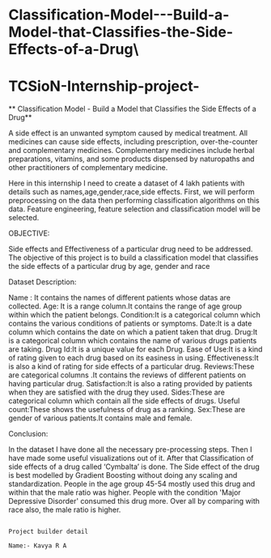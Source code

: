 # Classification-Model---Build-a-Model-that-Classifies-the-Side-Effects-of-a-Drug\

# TCSioN-Internship-project-
** Classification Model - Build a Model that Classifies the Side Effects of a Drug**
 
 A side effect is an unwanted symptom caused by medical treatment. All medicines can cause side effects, including prescription, over-the-counter and complementary medicines. Complementary medicines include herbal preparations, vitamins, and some products dispensed by naturopaths and other practitioners of complementary medicine. 

Here in this internship I need to create a dataset of 4 lakh patients with details such as names,age,gender,race,side effects. First, we will perform preprocessing on the data then performing classification algorithms on this data. Feature engineering, feature selection and classification model will be selected.

OBJECTIVE:

Side effects and Effectiveness of a particular drug need to be addressed. The objective of this project is to build a classification model that classifies the side effects of a particular drug by age, gender and race

Dataset Description:

Name : It contains the names of different patients whose datas are collected.
Age: It is a range column.It contains the range of age group within  which the patient belongs.
Condition:It is a categorical column which contains the various conditions of patients or symptoms.
Date:It is a date column which contains the date on which a patient taken that drug.
Drug:It is a categorical column which contains the name of various drugs patients are taking.
Drug Id:It is a unique value for each Drug.
Ease of Use:It is a kind of rating given to each drug based on its easiness in using.
Effectiveness:It is also a kind of rating for side effects of a particular drug.
Reviews:These are categorical columns .It contains the reviews of different patients on having particular drug.
Satisfaction:It is also a rating provided by patients when they are satisfied with the drug they used.
Sides:These are categorical column which contain all the side effects of drugs.
Useful count:These shows the usefulness of drug as a ranking.
Sex:These are gender of various patients.It contains male and female.

Conclusion:

In the dataset I have done all the necessary pre-processing steps. Then I have made some useful visualizations out of it. After that Classification of side effects of a drug called ‘Cymbalta’ is done.
The Side effect of the drug is best modelled by Gradient Boosting without doing any scaling and standardization. People in the age group 45-54 mostly used this drug and within that the male ratio was higher. People with the condition 'Major Depressive Disorder' consumed this drug more. Over all by comparing with race also, the male ratio is higher.

                                                                                                                              Project builder detail
                                                                                                                              Name:- Kavya R A
                                                                                                                              
